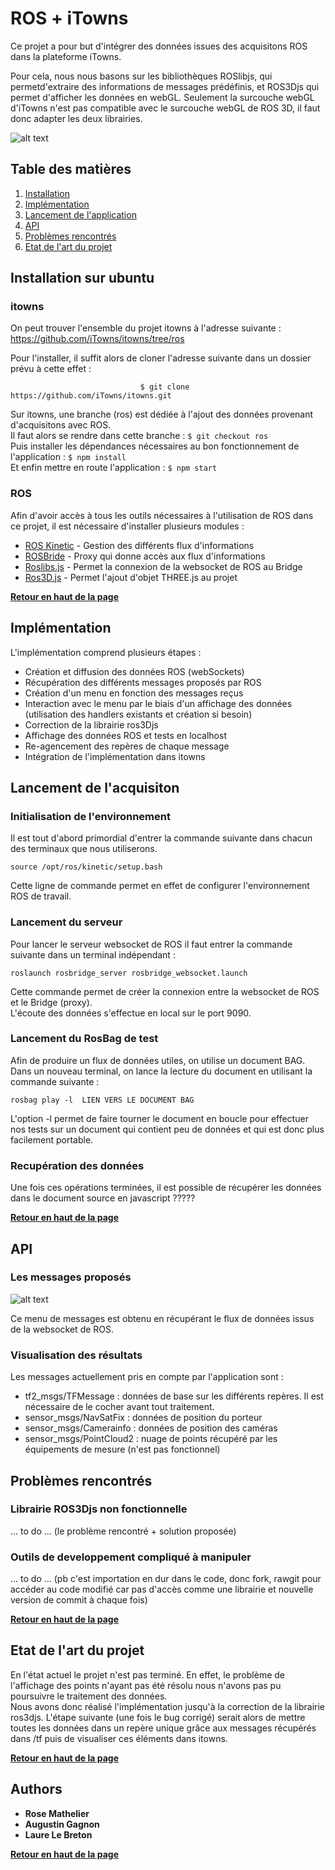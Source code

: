 # ROS + iTowns

Ce projet a pour but d'intégrer des données issues des acquisitons ROS dans la plateforme iTowns. 



        
Pour cela, nous nous basons sur les bibliothèques ROSlibjs, qui permetd'extraire des informations de messages prédéfinis, et ROS3Djs qui permet d'afficher les données en webGL. 
Seulement la surcouche webGL d'iTowns n'est pas compatible avec le surcouche webGL de ROS 3D, il faut donc adapter les deux librairies.


![alt text](readme_image.png)

## Table des matières

1. [Installation](#installation-sur-ubuntu)
2. [Implémentation](#impl%C3%A9mentation)
3. [Lancement de l'application](#lancement-de-lacquisiton)
4. [API](#api)
5. [Problèmes rencontrés](#probl%C3%A8mes-rencontr%C3%A9s)
6. [Etat de l'art du projet](#etat-de-lart-du-projet) 

## Installation sur ubuntu

### itowns
On peut trouver l'ensemble du projet itowns à l'adresse suivante : https://github.com/iTowns/itowns/tree/ros         


Pour l'installer, il suffit alors de cloner l'adresse suivante dans un dossier prévu à cette effet : 

                                 $ git clone https://github.com/iTowns/itowns.git

Sur itowns, une branche (ros) est dédiée à l'ajout des données provenant d'acquisitons avec ROS.    
Il faut alors se rendre dans cette branche : `$ git checkout ros`   
Puis installer les dépendances nécessaires au bon fonctionnement de l'application : `$ npm install`   
Et enfin mettre en route l'application : `$ npm start`

### ROS
Afin d'avoir accès à tous les outils nécessaires à l'utilisation de ROS dans ce projet, il est nécessaire d'installer plusieurs modules :   
* [ROS Kinetic](wiki.ros.org/kinetic/Installation/Ubuntu) - Gestion des différents flux d'informations
* [ROSBride](wiki.ros.org/rosbridge_suite/Tutorials/RunningRosbridge) - Proxy qui donne accès aux flux d'informations
* [Roslibs.js](wiki.ros.org/roslibjs) - Permet la connexion de la websocket de ROS au Bridge
* [Ros3D.js](wiki.ros.org/ros3djs) - Permet l'ajout d'objet THREE.js au projet

**[Retour en haut de la page](#table-des-matières)** 

## Implémentation

L'implémentation comprend plusieurs étapes : 
- Création et diffusion des données ROS (webSockets)
- Récupération des différents messages proposés par ROS 
- Création d'un menu en fonction des messages reçus
- Interaction avec le menu par le biais d'un affichage des données (utilisation des handlers existants et création si besoin)
- Correction de la librairie ros3Djs
- Affichage des données ROS et tests en localhost
- Re-agencement des repères de chaque message
- Intégration de l'implémentation dans itowns

## Lancement de l'acquisiton

### Initialisation de l'environnement

Il est tout d'abord primordial d'entrer la commande suivante dans chacun des terminaux que nous utiliserons.
```
source /opt/ros/kinetic/setup.bash
```
Cette ligne de commande permet en effet de configurer l'environnement ROS de travail. 

### Lancement du serveur

Pour lancer le serveur websocket de ROS il faut entrer la commande suivante dans un terminal indépendant : 
```
roslaunch rosbridge_server rosbridge_websocket.launch
```
Cette commande permet de créer la connexion entre la websocket de ROS et le Bridge (proxy).        
L'écoute des données s'effectue en local sur le port 9090. 

### Lancement du RosBag de test

Afin de produire un flux de données utiles, on utilise un document BAG.    
Dans un nouveau terminal, on lance la lecture du document en utilisant la commande suivante : 
```
rosbag play -l  LIEN VERS LE DOCUMENT BAG
```
L'option -l permet de faire tourner le document en boucle pour effectuer nos tests sur un document qui contient peu de données et qui est donc plus facilement portable. 

### Recupération des données 
Une fois ces opérations terminées, il est possible de récupérer les données dans le document source en javascript 
?????

**[Retour en haut de la page](#table-des-matières)** 

## API

### Les messages proposés

![alt text](affichageMenu.png)

Ce menu de messages est obtenu en récupérant le flux de données issus de la websocket de ROS. 

### Visualisation des résultats

Les messages actuellement pris en compte par l'application sont : 
- tf2_msgs/TFMessage : données de base sur les différents repères. Il est nécessaire de le cocher avant tout traitement.
- sensor_msgs/NavSatFix : données de position du porteur 
- sensor_msgs/Camerainfo : données de position des caméras 
- sensor_msgs/PointCloud2 : nuage de points récupéré par les équipements de mesure (n'est pas fonctionnel)

## Problèmes rencontrés

### Librairie ROS3Djs non fonctionnelle

... to do ... (le problème rencontré + solution proposée)


### Outils de developpement compliqué à manipuler

... to do ... (pb c'est importation en dur dans le code, donc fork, rawgit pour accéder au code modifié car pas d'accès comme une librairie et nouvelle version de commit à chaque fois)

**[Retour en haut de la page](#table-des-matières)** 

## Etat de l'art du projet

En l'état actuel le projet n'est pas terminé. En effet, le problème de l'affichage des points n'ayant pas été résolu nous n'avons pas pu poursuivre le traitement des données.     
Nous avons donc réalisé l'implémentation jusqu'à la correction de la librairie ros3djs. L'étape suivante (une fois le bug corrigé) serait alors de mettre toutes les données dans un repère unique grâce aux messages récupérés dans /tf puis de visualiser ces éléments dans itowns.  

**[Retour en haut de la page](#table-des-matières)** 

## Authors

* **Rose Mathelier**
* **Augustin Gagnon**
* **Laure Le Breton**

**[Retour en haut de la page](#table-des-matières)** 
